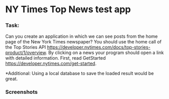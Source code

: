 # NY Times Top News test app

### Task:

Can you create an application in which we can see posts from the home page of the New York Times newspaper? You should use the home call of the Top Stories API https://developer.nytimes.com/docs/top-stories-product/1/overview. By clicking on a news your program should open a link with detailed information. First, read GetStarted https://developer.nytimes.com/get-started.

*Additional: Using a local database to save the loaded result would be great.

### Screenshots


